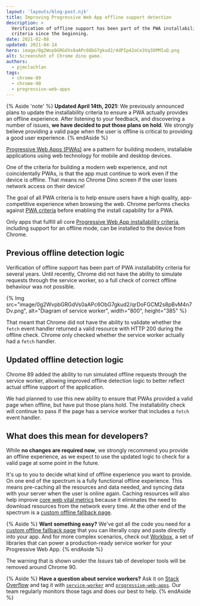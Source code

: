 ```yaml
---
layout: 'layouts/blog-post.njk'
title: Improving Progressive Web App offline support detection
description: >
  Verification of offline support has been part of the PWA installability
  criteria since the beginning.
date: 2021-02-08
updated: 2021-04-14
hero: image/0g2WvpbGRGdVs0aAPc6ObG7gkud2/4dPIp42oCe3Vq3OPMIuQ.png
alt: Screenshot of Chrome dino game.
authors:
  - pjmclachlan
tags:
  - chrome-89
  - chrome-90
  - progressive-web-apps
---
```


{% Aside 'note' %}
**Updated April 14th, 2021:** We previously announced plans to update the
installability criteria to ensure a PWA actually provides an offline experience.
After listening to your feedback, and discovering a number of issues, **we have
decided to put those plans on hold**. We strongly believe providing a valid
page when the user is offline is critical to providing a good user experience.
{% endAside %}

[Progressive Web Apps (PWAs)](https://web.dev/pwa/) are a pattern for
building modern, installable applications using web technology for mobile and
desktop devices.

One of the criteria for building a modern web experience, and not
coincidentally PWAs, is that the app must continue to work even if the device
is offline.  That means no Chrome Dino screen if the user loses network
access on their device!

The goal of all PWA criteria is to help ensure users have a high
quality, app-competitive experience when browsing the web. Chrome performs
checks against [PWA criteria][pwa-criteria] before enabling the install
capability for a PWA.

Only apps that fulfill all core
[Progressive Web App installability criteria][pwa-criteria], including support
for an offline mode, can be installed to the device from Chrome.

## Previous offline detection logic

Verification of offline support has been part of PWA installability
criteria for several years. Until recently, Chrome did not have the
ability to simulate requests through the service worker, so a full check of
correct offline behaviour was not possible.

{% Img src="image/0g2WvpbGRGdVs0aAPc6ObG7gkud2/qrDoFGCM2s8pBvM4n7Dv.png", alt="Diagram of service worker", width="800", height="385" %}

That meant that Chrome did not have the ability to validate whether the `fetch`
event handler returned a valid resource with HTTP 200 during the offline check.
Chrome only checked whether the service worker actually had a `fetch` handler.

## Updated offline detection logic

Chrome 89 added the ability to run simulated offline requests through the
service worker, allowing improved offline detection logic to better reflect
actual offline support of the application.

We had planned to use this new ability to ensure that PWAs provided a valid
page when offline, but have put those plans hold. The installability check
will continue to pass if the page has a service worker that includes a
`fetch` event handler.

## What does this mean for developers?

While **no changes are required now**, we strongly recommend you provide an
offline experience, as we expect to use the updated logic to check for a valid
page at some point in the future.

It's up to you to decide what kind of offline experience you want to provide.
On one end of the spectrum is a fully functional offline experience. This means
pre-caching all the resources and data needed, and syncing data with your
server when the user is online again. Caching resources will also help improve
[core web vital metrics][cwv] because it eliminates the need to download
resources from the network every time. At the other end of the spectrum is a
[custom offline fallback page][offline-fallback].

{% Aside %}
**Want something easy?** We've got all the code you need for a
[custom offline fallback page][offline-fallback] that you can literally copy
and paste directly into your app. And for more complex scenarios, check out
[Workbox][workbox], a set of libraries that can power a production-ready
service worker for your Progressive Web App.
{% endAside %}

The warning that is shown under the
*Issues* tab of developer tools will be removed around Chrome 90.

{% Aside %}
**Have a question about service workers?** Ask it on [Stack Overflow][so] and
tag it with [`service-worker`][so-sw] and [`progressive-web-apps`][so-pwa].
Our team regularly monitors those tags and does our best to help.
{% endAside %}

[pwa-criteria]: https://web.dev/install-criteria/
[cwv]: https://web.dev/vitals/
[offline-fallback]: https://web.dev/offline-fallback-page/
[so]: https://stackoverflow.com/
[workbox]: https://developers.google.com/web/tools/workbox
[so-pwa]: https://stackoverflow.com/questions/tagged/progressive-web-apps
[so-sw]: https://stackoverflow.com/questions/tagged/service-worker
